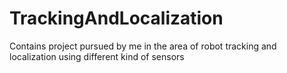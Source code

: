 # TrackingAndLocalization
Contains project pursued by me in the area of robot tracking and localization using different kind of sensors 
